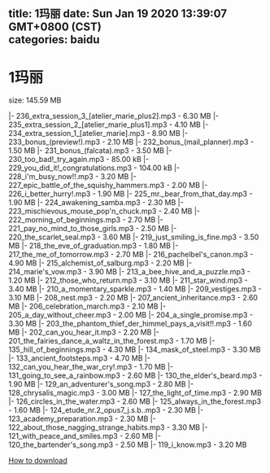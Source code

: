 
title: 1玛丽
date: Sun Jan 19 2020 13:39:07 GMT+0800 (CST)    
categories: baidu
---

# 1玛丽
size: 145.59 MB
 
 
|- 236_extra_session_3_[atelier_marie_plus2].mp3 - 6.30 MB
|- 235_extra_session_2_[atelier_marie_plus1].mp3 - 4.10 MB
|- 234_extra_session_1_[atelier_marie].mp3 - 8.90 MB
|- 233_bonus_(preview!).mp3 - 2.10 MB
|- 232_bonus_(mail_planner).mp3 - 1.50 MB
|- 231_bonus_(falcata).mp3 - 3.50 MB
|- 230_too_bad!_try_again.mp3 - 85.00 kB
|- 229_you_did_it!_congratulations.mp3 - 104.00 kB
|- 228_i'm_busy_now!!.mp3 - 3.20 MB
|- 227_epic_battle_of_the_squishy_hammers.mp3 - 2.00 MB
|- 226_i_better_hurry!.mp3 - 1.90 MB
|- 225_mr._bear_from_that_day.mp3 - 1.90 MB
|- 224_awakening_samba.mp3 - 2.30 MB
|- 223_mischievous_mouse_pop'n_chuck.mp3 - 2.40 MB
|- 222_morning_of_beginnings.mp3 - 2.70 MB
|- 221_pay_no_mind_to_those_girls.mp3 - 2.50 MB
|- 220_the_scarlet_seal.mp3 - 3.60 MB
|- 219_just_smiling_is_fine.mp3 - 3.50 MB
|- 218_the_eve_of_graduation.mp3 - 1.80 MB
|- 217_the_me_of_tomorrow.mp3 - 2.70 MB
|- 216_pachelbel's_canon.mp3 - 4.90 MB
|- 215_alchemist_of_salburg.mp3 - 2.20 MB
|- 214_marie's_vow.mp3 - 3.90 MB
|- 213_a_bee_hive_and_a_puzzle.mp3 - 1.20 MB
|- 212_those_who_return.mp3 - 3.10 MB
|- 211_star_wind.mp3 - 3.40 MB
|- 210_a_momentary_sparkle.mp3 - 1.40 MB
|- 209_vestiges.mp3 - 3.10 MB
|- 208_nest.mp3 - 2.20 MB
|- 207_ancient_inheritance.mp3 - 2.60 MB
|- 206_celebration_march.mp3 - 2.10 MB
|- 205_a_day_without_cheer.mp3 - 2.00 MB
|- 204_a_single_promise.mp3 - 3.30 MB
|- 203_the_phantom_thief_der_himmel_pays_a_visit!!.mp3 - 1.60 MB
|- 202_can_you_hear_it.mp3 - 2.20 MB
|- 201_the_fairies_dance_a_waltz_in_the_forest.mp3 - 1.70 MB
|- 135_hill_of_beginnings.mp3 - 4.30 MB
|- 134_mask_of_steel.mp3 - 3.30 MB
|- 133_ancient_footsteps.mp3 - 4.70 MB
|- 132_can_you_hear_the_war_cry!.mp3 - 1.70 MB
|- 131_going_to_see_a_rainbow.mp3 - 2.60 MB
|- 130_the_elder's_beard.mp3 - 1.90 MB
|- 129_an_adventurer's_song.mp3 - 2.80 MB
|- 128_chrysalis_magic.mp3 - 3.00 MB
|- 127_the_light_of_time.mp3 - 2.90 MB
|- 126_circles_in_the_water.mp3 - 2.60 MB
|- 125_always_in_the_forest.mp3 - 1.60 MB
|- 124_etude_nr.2_opus7_j.s.b..mp3 - 2.30 MB
|- 123_academy_preparation.mp3 - 2.30 MB
|- 122_about_those_nagging_strange_habits.mp3 - 3.30 MB
|- 121_with_peace_and_smiles.mp3 - 2.60 MB
|- 120_the_bartender's_song.mp3 - 2.50 MB
|- 119_i_know.mp3 - 3.20 MB

[How to download](https://bpcam.bemobtrk.com/go/2ceec3aa-1ca2-46d6-b9ff-aaa5c184517c?jno=5354)